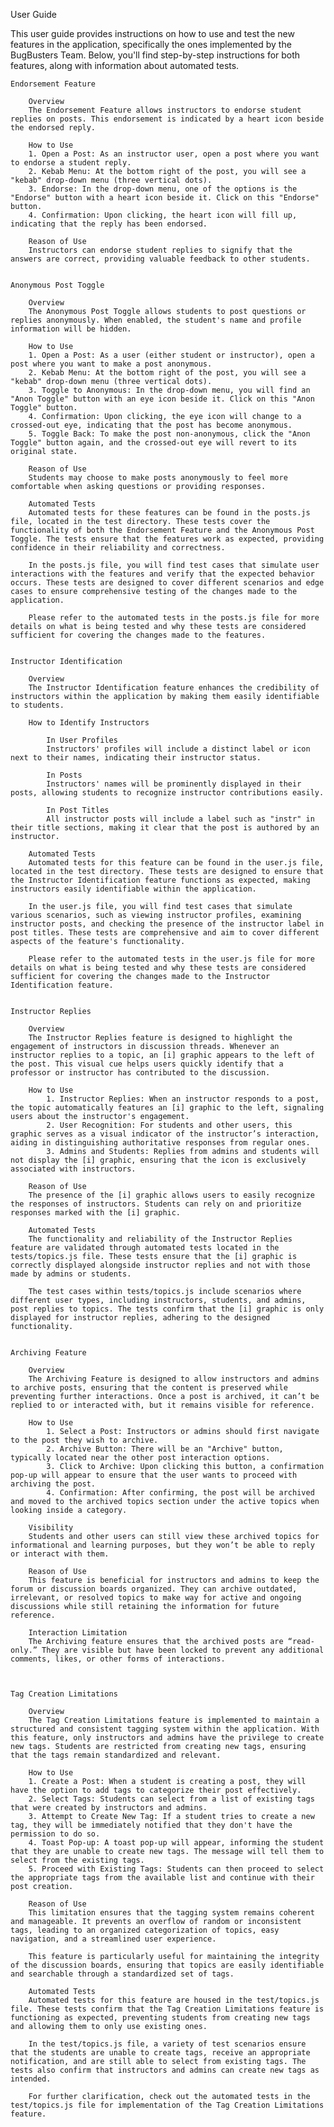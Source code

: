 User Guide

This user guide provides instructions on how to use and test the new features in the application, specifically the ones implemented by the BugBusters Team. Below, you'll find step-by-step instructions for both features, along with information about automated tests.

    Endorsement Feature

        Overview
        The Endorsement Feature allows instructors to endorse student replies on posts. This endorsement is indicated by a heart icon beside the endorsed reply.

        How to Use
        1. Open a Post: As an instructor user, open a post where you want to endorse a student reply.
        2. Kebab Menu: At the bottom right of the post, you will see a "kebab" drop-down menu (three vertical dots).
        3. Endorse: In the drop-down menu, one of the options is the "Endorse" button with a heart icon beside it. Click on this "Endorse" button.
        4. Confirmation: Upon clicking, the heart icon will fill up, indicating that the reply has been endorsed.

        Reason of Use
        Instructors can endorse student replies to signify that the answers are correct, providing valuable feedback to other students.


    Anonymous Post Toggle

        Overview
        The Anonymous Post Toggle allows students to post questions or replies anonymously. When enabled, the student's name and profile information will be hidden.

        How to Use
        1. Open a Post: As a user (either student or instructor), open a post where you want to make a post anonymous.
        2. Kebab Menu: At the bottom right of the post, you will see a "kebab" drop-down menu (three vertical dots).
        3. Toggle to Anonymous: In the drop-down menu, you will find an "Anon Toggle" button with an eye icon beside it. Click on this "Anon Toggle" button.
        4. Confirmation: Upon clicking, the eye icon will change to a crossed-out eye, indicating that the post has become anonymous.
        5. Toggle Back: To make the post non-anonymous, click the "Anon Toggle" button again, and the crossed-out eye will revert to its original state.

        Reason of Use
        Students may choose to make posts anonymously to feel more comfortable when asking questions or providing responses.

        Automated Tests
        Automated tests for these features can be found in the posts.js file, located in the test directory. These tests cover the functionality of both the Endorsement Feature and the Anonymous Post Toggle. The tests ensure that the features work as expected, providing confidence in their reliability and correctness.

        In the posts.js file, you will find test cases that simulate user interactions with the features and verify that the expected behavior occurs. These tests are designed to cover different scenarios and edge cases to ensure comprehensive testing of the changes made to the application.

        Please refer to the automated tests in the posts.js file for more details on what is being tested and why these tests are considered sufficient for covering the changes made to the features.


    Instructor Identification

        Overview
        The Instructor Identification feature enhances the credibility of instructors within the application by making them easily identifiable to students.

        How to Identify Instructors

            In User Profiles
            Instructors' profiles will include a distinct label or icon next to their names, indicating their instructor status.

            In Posts
            Instructors' names will be prominently displayed in their posts, allowing students to recognize instructor contributions easily.

            In Post Titles
            All instructor posts will include a label such as "instr" in their title sections, making it clear that the post is authored by an instructor.

        Automated Tests
        Automated tests for this feature can be found in the user.js file, located in the test directory. These tests are designed to ensure that the Instructor Identification feature functions as expected, making instructors easily identifiable within the application.

        In the user.js file, you will find test cases that simulate various scenarios, such as viewing instructor profiles, examining instructor posts, and checking the presence of the instructor label in post titles. These tests are comprehensive and aim to cover different aspects of the feature's functionality.

        Please refer to the automated tests in the user.js file for more details on what is being tested and why these tests are considered sufficient for covering the changes made to the Instructor Identification feature.


    Instructor Replies

        Overview
        The Instructor Replies feature is designed to highlight the engagement of instructors in discussion threads. Whenever an instructor replies to a topic, an [i] graphic appears to the left of the post. This visual cue helps users quickly identify that a professor or instructor has contributed to the discussion.

        How to Use
            1. Instructor Replies: When an instructor responds to a post, the topic automatically features an [i] graphic to the left, signaling users about the instructor's engagement.
            2. User Recognition: For students and other users, this graphic serves as a visual indicator of the instructor’s interaction, aiding in distinguishing authoritative responses from regular ones.
            3. Admins and Students: Replies from admins and students will not display the [i] graphic, ensuring that the icon is exclusively associated with instructors.

        Reason of Use
        The presence of the [i] graphic allows users to easily recognize the responses of instructors. Students can rely on and prioritize responses marked with the [i] graphic.

        Automated Tests
        The functionality and reliability of the Instructor Replies feature are validated through automated tests located in the tests/topics.js file. These tests ensure that the [i] graphic is correctly displayed alongside instructor replies and not with those made by admins or students.

        The test cases within tests/topics.js include scenarios where different user types, including instructors, students, and admins, post replies to topics. The tests confirm that the [i] graphic is only displayed for instructor replies, adhering to the designed functionality.


    Archiving Feature

        Overview
        The Archiving Feature is designed to allow instructors and admins to archive posts, ensuring that the content is preserved while preventing further interactions. Once a post is archived, it can’t be replied to or interacted with, but it remains visible for reference.

        How to Use
            1. Select a Post: Instructors or admins should first navigate to the post they wish to archive.
            2. Archive Button: There will be an "Archive" button, typically located near the other post interaction options.
            3. Click to Archive: Upon clicking this button, a confirmation pop-up will appear to ensure that the user wants to proceed with archiving the post.
            4. Confirmation: After confirming, the post will be archived and moved to the archived topics section under the active topics when looking inside a category.

        Visibility
        Students and other users can still view these archived topics for informational and learning purposes, but they won’t be able to reply or interact with them.

        Reason of Use
        This feature is beneficial for instructors and admins to keep the forum or discussion boards organized. They can archive outdated, irrelevant, or resolved topics to make way for active and ongoing discussions while still retaining the information for future reference.

        Interaction Limitation
        The Archiving feature ensures that the archived posts are “read-only.” They are visible but have been locked to prevent any additional comments, likes, or other forms of interactions.



    Tag Creation Limitations

        Overview
        The Tag Creation Limitations feature is implemented to maintain a structured and consistent tagging system within the application. With this feature, only instructors and admins have the privilege to create new tags. Students are restricted from creating new tags, ensuring that the tags remain standardized and relevant.

        How to Use
        1. Create a Post: When a student is creating a post, they will have the option to add tags to categorize their post effectively.
        2. Select Tags: Students can select from a list of existing tags that were created by instructors and admins.
        3. Attempt to Create New Tag: If a student tries to create a new tag, they will be immediately notified that they don't have the permission to do so.
        4. Toast Pop-up: A toast pop-up will appear, informing the student that they are unable to create new tags. The message will tell them to select from the existing tags.
        5. Proceed with Existing Tags: Students can then proceed to select the appropriate tags from the available list and continue with their post creation.

        Reason of Use
        This limitation ensures that the tagging system remains coherent and manageable. It prevents an overflow of random or inconsistent tags, leading to an organized categorization of topics, easy navigation, and a streamlined user experience.

        This feature is particularly useful for maintaining the integrity of the discussion boards, ensuring that topics are easily identifiable and searchable through a standardized set of tags.

        Automated Tests
        Automated tests for this feature are housed in the test/topics.js file. These tests confirm that the Tag Creation Limitations feature is functioning as expected, preventing students from creating new tags and allowing them to only use existing ones.

        In the test/topics.js file, a variety of test scenarios ensure that the students are unable to create tags, receive an appropriate notification, and are still able to select from existing tags. The tests also confirm that instructors and admins can create new tags as intended.

        For further clarification, check out the automated tests in the test/topics.js file for implementation of the Tag Creation Limitations feature.
